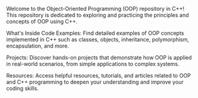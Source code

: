 Welcome to the Object-Oriented Programming (OOP) repository in C++! This repository is dedicated to exploring and practicing the principles and concepts of OOP using C++.

What's Inside
Code Examples: Find detailed examples of OOP concepts implemented in C++ such as classes, objects, inheritance, polymorphism, encapsulation, and more.

Projects: Discover hands-on projects that demonstrate how OOP is applied in real-world scenarios, from simple applications to complex systems.

Resources: Access helpful resources, tutorials, and articles related to OOP and C++ programming to deepen your understanding and improve your coding skills.

